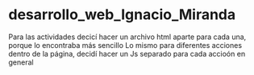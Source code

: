 # desarrollo_web_Ignacio_Miranda

Para las actividades decicí hacer un archivo html aparte para cada una, porque lo encontraba más sencillo
Lo mismo para diferentes acciones dentro de la página, decidí hacer un Js separado para cada accioón en general
